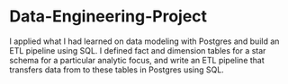 # Data-Engineering-Project
I applied what I had learned on data modeling with Postgres and build an ETL pipeline using SQL. I defined fact and dimension tables for a star schema for a particular analytic focus, and write an ETL pipeline that transfers data from to these tables in Postgres using SQL.

